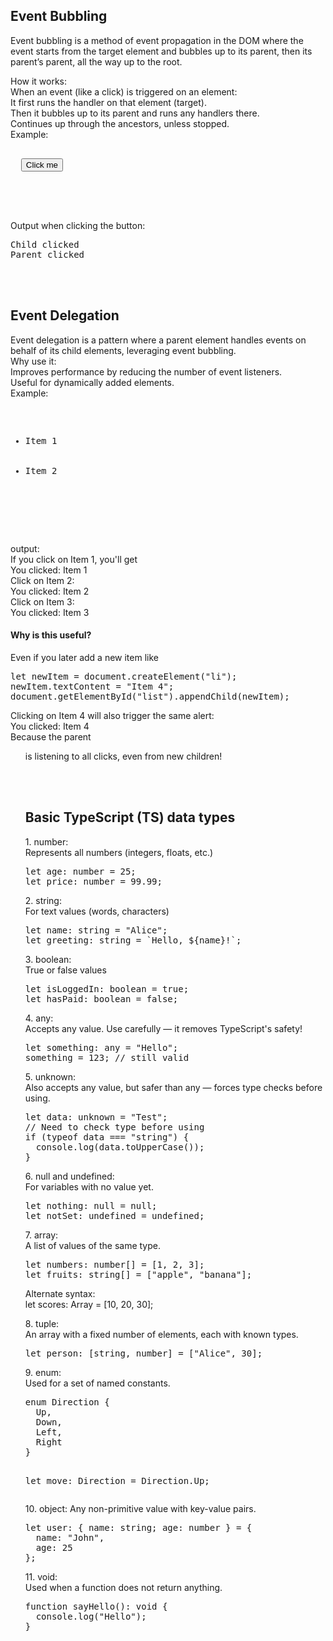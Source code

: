 <h2>Event Bubbling</h2>
<p>Event bubbling is a method of event propagation in the DOM where the event starts from the target element and bubbles up to its parent, then its parent’s parent, all the way up to the root.</p>
<p>How it works:<br>
When an event (like a click) is triggered on an element:<br>
It first runs the handler on that element (target).<br>
Then it bubbles up to its parent and runs any handlers there.<br>
Continues up through the ancestors, unless stopped.<br>Example:
</p>
<pre>
<div id="parent">
  <button id="child">Click me</button>
</div>

<script>
  document.getElementById('parent').addEventListener('click', () => {
    console.log('Parent clicked');
  });

  document.getElementById('child').addEventListener('click', () => {
    console.log('Child clicked');
  });
</script>
</pre>
<p> Output when clicking the button:</p>
<pre>
Child clicked
Parent clicked
</pre>
<br>
<br>
<h2>Event Delegation</h2>
<p>Event delegation is a pattern where a parent element handles events on behalf of its child elements, leveraging event bubbling.<br>
Why use it:<br>Improves performance by reducing the number of event listeners.<br>
Useful for dynamically added elements.<br> Example:
</p>
<pre><ul id="list">
  <li>Item 1</li>
  <li>Item 2</li>
</ul>

<script>
  document.getElementById('list').addEventListener('click', function(event) {
    if (event.target.tagName === 'LI') {
      console.log('Clicked:', event.target.textContent);
    }
  });
</script>
</pre>
<p>output: <br> If you click on Item 1, you'll get
<br> You clicked: Item 1
<br> Click on Item 2:<br> You clicked: Item 2
<br> Click on Item 3:<br> You clicked: Item 3
</p>
<h4>Why is this useful?</h4>
<p>Even if you later add a new item like</p>
<pre>let newItem = document.createElement("li");
newItem.textContent = "Item 4";
document.getElementById("list").appendChild(newItem);
</pre>
<p>Clicking on Item 4 will also trigger the same alert:<br>You clicked: Item 4
<br> Because the parent <ul> is listening to all clicks, even from new children!</p>
<br>
<br>
<h2>Basic TypeScript (TS) data types</h2>
<p>1. number:<br> Represents all numbers (integers, floats, etc.)<br>
<pre>let age: number = 25;
let price: number = 99.99;
</pre>
</p>
<p>2. string:<br>
For text values (words, characters)</p>
<pre>let name: string = "Alice";
let greeting: string = `Hello, ${name}!`;
</pre>
<p>3. boolean:<br>
True or false values</p>
<pre>
let isLoggedIn: boolean = true;
let hasPaid: boolean = false;
</pre>
<p>4. any:<br>
Accepts any value. Use carefully — it removes TypeScript's safety!</p>
<pre>
let something: any = "Hello";
something = 123; // still valid
</pre>
<p>5. unknown:<br>
Also accepts any value, but safer than any — forces type checks before using.</p>
<pre>
let data: unknown = "Test";
// Need to check type before using
if (typeof data === "string") {
  console.log(data.toUpperCase());
}
</pre>
<p> 6. null and undefined:<br>
For variables with no value yet.</p>
<pre>
let nothing: null = null;
let notSet: undefined = undefined;
</pre>
<p> 7. array:<br>
A list of values of the same type.</p>
<pre>
let numbers: number[] = [1, 2, 3];
let fruits: string[] = ["apple", "banana"];
</pre>
<p>Alternate syntax:<br>let scores: Array<number> = [10, 20, 30];
</p>
<p>8. tuple:<br>
An array with a fixed number of elements, each with known types.</p>
<pre>
let person: [string, number] = ["Alice", 30];
</pre>
<p>9. enum:<br>
Used for a set of named constants.</p>
<pre>
enum Direction {
  Up,
  Down,
  Left,
  Right
}

let move: Direction = Direction.Up;
</pre>
<p>10. object:
Any non-primitive value with key-value pairs.</p>
<pre>
let user: { name: string; age: number } = {
  name: "John",
  age: 25
};
</pre>
<p>11. void:<br>
Used when a function does not return anything.</p>
<pre>
function sayHello(): void {
  console.log("Hello");
}
</pre>
